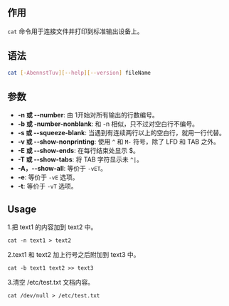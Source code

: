 ## 作用
`cat` 命令用于连接文件并打印到标准输出设备上。


## 语法
```sh
cat [-AbennstTuv][--help][--version] fileName
```

## 参数

+ **-n 或 --number**: 由 1开始对所有输出的行数编号。
+ **-b 或 -number-nonblank**: 和 -n 相似，只不过对空白行不编号。
+ **-s 或 --squeeze-blank**: 当遇到有连续两行以上的空白行，就用一行代替。
+ **-v 或 --show-nonprinting**: 使用 `^` 和 `M-` 符号，除了 LFD 和 TAB 之外。
+ **-E 或 --show-ends**: 在每行结束处显示 $。
+ **-T 或 --show-tabs**: 将 TAB 字符显示未 `^|`。
+ **-A，--show-all**: 等价于 `-vET`。
+ **-e**: 等价于 `-vE` 选项。
+ **-t**: 等价于 `-vT` 选项。


## Usage

1.把 text1 的内容加到 text2 中。
```
cat -n text1 > text2
```
2.text1 和 text2 加上行号之后附加到 text3 中。
```
cat -b text1 text2 >> text3
```
3.清空 /etc/test.txt 文档内容。
```
cat /dev/null > /etc/test.txt
```
